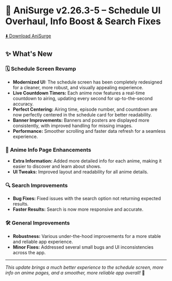 # 📅 AniSurge v2.26.3-5 – Schedule UI Overhaul, Info Boost & Search Fixes

[⬇️ Download AniSurge](https://anisurge.me/download) 

## ✨ What's New

### 🗓️ **Schedule Screen Revamp**
- **Modernized UI:** The schedule screen has been completely redesigned for a cleaner, more robust, and visually appealing experience.
- **Live Countdown Timers:** Each anime now features a real-time countdown to airing, updating every second for up-to-the-second accuracy.
- **Perfect Centering:** Airing time, episode number, and countdown are now perfectly centered in the schedule card for better readability.
- **Banner Improvements:** Banners and posters are displayed more consistently, with improved handling for missing images.
- **Performance:** Smoother scrolling and faster data refresh for a seamless experience.

### 📝 **Anime Info Page Enhancements**
- **Extra Information:** Added more detailed info for each anime, making it easier to discover and learn about shows.
- **UI Tweaks:** Improved layout and readability for all anime details.

### 🔍 **Search Improvements**
- **Bug Fixes:** Fixed issues with the search option not returning expected results.
- **Faster Results:** Search is now more responsive and accurate.

### 🛠️ **General Improvements**
- **Robustness:** Various under-the-hood improvements for a more stable and reliable app experience.
- **Minor Fixes:** Addressed several small bugs and UI inconsistencies across the app.

---

*This update brings a much better experience to the schedule screen, more info on anime pages, and a smoother, more reliable app overall!* 🎉 

